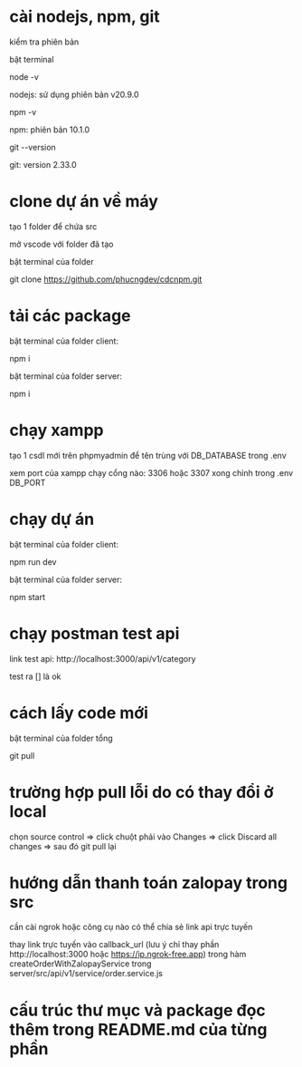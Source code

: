 # cài nodejs, npm, git

kiểm tra phiên bản

bật terminal

node -v

nodejs: sử dụng phiên bản v20.9.0

npm -v

npm: phiên bản 10.1.0

git --version

git: version 2.33.0

# clone dự án về máy

tạo 1 folder để chứa src

mở vscode với folder đã tạo

bật terminal của folder

git clone https://github.com/phucngdev/cdcnpm.git

# tải các package

bật terminal của folder client:

npm i

bật terminal của folder server:

npm i

# chạy xampp

tạo 1 csdl mới trên phpmyadmin để tên trùng với DB_DATABASE trong .env

xem port của xampp chạy cổng nào: 3306 hoặc 3307 xong chỉnh trong .env DB_PORT

# chạy dự án

bật terminal của folder client:

npm run dev

bật terminal của folder server:

npm start

# chạy postman test api

link test api: http://localhost:3000/api/v1/category

test ra [] là ok

# cách lấy code mới

bật terminal của folder tổng

git pull

# trường hợp pull lỗi do có thay đổi ở local

chọn source control => click chuột phải vào Changes => click Discard all changes => sau đó git pull lại

# hướng dẫn thanh toán zalopay trong src

cần cài ngrok hoặc công cụ nào có thể chia sẻ link api trực tuyến

thay link trực tuyến vào callback_url (lưu ý chỉ thay phần http://localhost:3000 hoặc https://ip.ngrok-free.app) trong hàm createOrderWithZalopayService trong
server/src/api/v1/service/order.service.js

# cấu trúc thư mục và package đọc thêm trong README.md của từng phần

